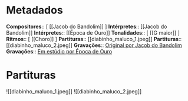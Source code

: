 # Metadados

**Compositores**:: [ [[Jacob do Bandolim]]  ]
**Intérpretes**:: [[Jacob do Bandolim]]
**Intérpretes**:: [[Época de Ouro]]
**Tonalidades**:: [ [[G maior]] ]
**Ritmos**:: [ [[Choro]] ]
**Partituras**:: [[diabinho_maluco_1.jpeg]]
**Partituras**:: [[diabinho_maluco_2.jpeg]]
**Gravações**:: [Original por Jacob do Bandolim](https://www.youtube.com/watch?v=x5eSUb_7R6E)
**Gravações**:: [Em estúdio por Época de Ouro](https://www.youtube.com/watch?v=i_mpbcxiFhI)

# Partituras
![[diabinho_maluco_1.jpeg]]
![[diabinho_maluco_2.jpeg]]